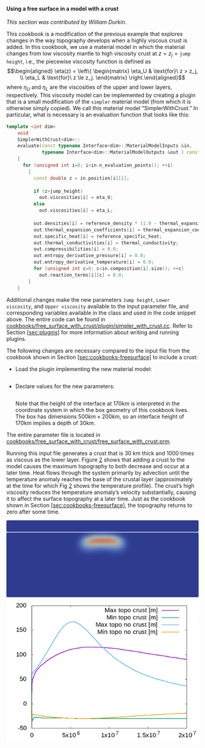 #### Using a free surface in a model with a crust

*This section was contributed by William Durkin*.

This cookbook is a modification of the previous example that explores changes
in the way topography develops when a highly viscous crust is added. In this
cookbook, we use a material model in which the material changes from low
viscosity mantle to high viscosity crust at $z = z_j = \texttt{jump height}$,
i.e., the piecewise viscosity function is defined as $$\begin{aligned}
  \eta(z) = \left\{
    \begin{matrix}
      \eta_U & \text{for}\ z > z_j, \\
      \eta_L & \text{for}\ z  \le z_j.
    \end{matrix}
  \right.\end{aligned}$$ where $\eta_U$ and $\eta_L$ are the viscosities of
the upper and lower layers, respectively. This viscosity model can be
implemented by creating a plugin that is a small modification of the `simpler`
material model (from which it is otherwise simply copied). We call this
material model &ldquo;SimplerWithCrust.&rdquo; In particular, what is
necessary is an evaluation function that looks like this:

``` c++
template <int dim>
    void
    SimplerWithCrust<dim>::
    evaluate(const typename Interface<dim>::MaterialModelInputs &in,
             typename Interface<dim>::MaterialModelOutputs &out ) const
    {
      for (unsigned int i=0; i<in.n_evaluation_points(); ++i)
        {
          const double z = in.position[i][1];

          if (z>jump_height)
            out.viscosities[i] = eta_U;
          else
            out.viscosities[i] = eta_L;

          out.densities[i] = reference_density * (1.0 - thermal_expansion_coefficient * (in.temperature[i] - reference_temperature));
          out.thermal_expansion_coefficients[i] = thermal_expansion_coefficient;
          out.specific_heat[i] = reference_specific_heat;
          out.thermal_conductivities[i] = thermal_conductivity;
          out.compressibilities[i] = 0.0;
          out.entropy_derivative_pressure[i] = 0.0;
          out.entropy_derivative_temperature[i] = 0.0;
          for (unsigned int c=0; c<in.composition[i].size(); ++c)
            out.reaction_terms[i][c] = 0.0;
        }
    }
```

Additional changes make the new parameters `Jump height`, `Lower viscosity`,
and `Upper viscosity` available to the input parameter file, and corresponding
variables available in the class and used in the code snippet above. The
entire code can be found in
[cookbooks/free_surface_with_crust/plugin/simpler_with_crust.cc][]. Refer to
Section&nbsp;[\[sec:plugins\]][1] for more information about writing and
running plugins.

The following changes are necessary compared to the input file from the
cookbook shown in Section&nbsp;[\[sec:cookbooks-freesurface\]][2] to include a
crust:

-   Load the plugin implementing the new material model:

    ``` prmfile
    ```

-   Declare values for the new parameters:

    ``` prmfile
    ```

    Note that the height of the interface at 170km is interpreted in the
    coordinate system in which the box geometry of this cookbook lives. The
    box has dimensions $500\si{km}\times 200\si{km}$, so an interface height
    of 170km implies a depth of 30km.

The entire parameter file is located in
[cookbooks/free_surface_with_crust/free_surface_with_crust.prm][].

Running this input file generates a crust that is 30 km thick and 1000 times
as viscous as the lower layer. Figure&nbsp;[2][] shows that adding a crust to
the model causes the maximum topography to both decrease and occur at a later
time. Heat flows through the system primarily by advection until the
temperature anomaly reaches the base of the crustal layer (approximately at
the time for which Fig&nbsp;[2][] shows the temperature profile). The
crust&rsquo;s high viscosity reduces the temperature anomaly&rsquo;s velocity
substantially, causing it to affect the surface topography at a later time.
Just as the cookbook shown in Section&nbsp;[\[sec:cookbooks-freesurface\]][2],
the topography returns to zero after some time.

<img src="cookbooks/free_surface_with_crust/doc/free_surface_with_crust.png" title="fig:" id="fig:freesurfaceWC" style="height:25.0%" alt="Adding a viscous crust to a model with surface topography. The thermal anomaly spreads horizontally as it collides with the highly viscous crust (left, white solid line). The addition of a crustal layer both dampens and delays the appearance of the topographic maximum and minimum (right)." />
<img src="cookbooks/free_surface_with_crust/doc/topography.png" title="fig:" id="fig:freesurfaceWC" style="height:25.0%" alt="Adding a viscous crust to a model with surface topography. The thermal anomaly spreads horizontally as it collides with the highly viscous crust (left, white solid line). The addition of a crustal layer both dampens and delays the appearance of the topographic maximum and minimum (right)." />

  [cookbooks/free_surface_with_crust/plugin/simpler_with_crust.cc]: cookbooks/free_surface_with_crust/plugin/simpler_with_crust.cc
  [1]: #sec:plugins
  [2]: #sec:cookbooks-freesurface
  [cookbooks/free_surface_with_crust/free_surface_with_crust.prm]: cookbooks/free_surface_with_crust/free_surface_with_crust.prm
  [2]: #fig:freesurfaceWC
